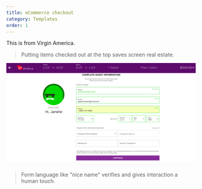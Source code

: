 ```yaml
---
title: eCommerce checkout
category: Templates
order: 1
---
```


This is from Virgin America.

> Putting items checked out at the top saves screen real estate.

![Virgin America screenshot](images/_virginscreenshot.png)

> Form language like "nice name" verifies and gives interaction a human touch.
